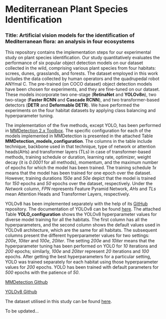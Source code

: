 # Mediterranean Plant Species Identification
### Title: Artificial vision models for the identification of Mediterranean flora: an analysis in four ecosystems

This repository contains the implementation steps for our experimental study on plant species identification. Our study quantitatively evaluates the performance of six popular object detection models on our dataset collected in the wild, comprising various plant species from four habitats: screes, dunes, grasslands, and forests. The dataset employed in this work includes the data collected by human operators and the quadrupedal robot ANYmal C. The pre-trained (on COCO dataset) object detection models have been chosen for experiments, and they are fine-tuned on our dataset. These models incorporate two one-stage (**RetinaNet** and **YOLOv8n**), two two-stage (**Faster RCNN** and **Cascade RCNN**), and two transformer-based detectors (**DETR** and **Deformable DETR**). We have performed the experiments on the four habitat datasets by applying class balancing and hyperparameter tuning. 

The implementation of the five methods, except YOLO, has been performed in [MMDetection 2.x Toolbox](https://arxiv.org/abs/1906.07155). The specific configuration for each of the models implemented in MMDetection is presented in the attached Table **MMDetection_models_configuration**. The columns in the table include technique, backbone used in that technique, type of network or attention heads(AHs) and transformer layers (TLs) in case of transformer-based methods, training schedule or duration, learning rate, optimizer, weight decay (it is *0.0001* for all methods), momentum, and the maximum number of epochs for which the model has been trained. The training schedule *1x* means that the model has been trained for one epoch over the dataset. However, training durations *150e* and *50e* depict that the model is trained for *150* epochs and *50* epochs over the dataset, respectively. Under the *Network* column, *FPN* represents Feature Pyramid Network, *AHs* and *TLs* mean Attention Heads and Transformer Layers, respectively.

YOLOv8 has been implemented separately with the help of its [GitHub](https://github.com/ultralytics) repository. The documentation of YOLOv8 can be found [here](https://docs.ultralytics.com/). The attached Table **YOLO_configuration** shows the YOLOv8 hyperparameter values for diverse model training for all the habitats. The first column has all the hyperparameters, and the second column shows the default values used in YOLOv8 architecture, which are the same for all habitats. The subsequent columns present the different hyperparameter values for two settings: *200e*, *10iter* and *100e*, *20iter*. The setting *200e* and *10iter* means that the hyperparameter tuning has been performed on YOLO for *10* iterations and *200* epochs; similarly, *100e* and *20iter* represent *20* iterations and *100* epochs. After getting the best hyperparameters for a particular setting, YOLO was trained separately for each habitat using those hyperparameter values for *200* epochs. YOLO has been trained with default parameters for *500* epochs with the patience of *50*. 

[MMDetection Github](https://github.com/open-mmlab/mmdetection)

[YOLOv8 Github](https://github.com/ultralytics)

The dataset utilised in this study can be found [here](https://zenodo.org/records/11504938).

To be updated...
